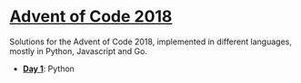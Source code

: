 # [Advent of Code 2018](https://adventofcode.com/2018/)

Solutions for the Advent of Code 2018, implemented in different
languages, mostly in Python, Javascript and Go.

- [**Day 1**](./day-1): Python
